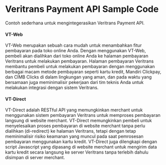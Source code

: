 Veritrans Payment API Sample Code
=================================

Contoh sederhana untuk mengintegerasikan Veritrans Payment API.

#### VT-Web

VT-Web merupakan sebuah cara mudah untuk menambahkan fitur pembayaran pada toko online Anda. Dengan menggunakan VT-Web, pembeli akan dialihkan dari toko online Anda ke halaman pembayaran Veritrans untuk melakukan pembayaran. Halaman pembayaran Veritrans membantu pembeli untuk melakukan pembayaran dengan menggunakan berbagai macam metode pembayaran seperti kartu kredit, Mandiri Clickpay, dan CIMB Clicks di dalam lingkungan yang aman, dan pada waktu yang bersamaan juga meminimalisir pekerjaan dari tim teknis Anda untuk melakukan integrasi dengan sistem Veritrans.

#### VT-Direct

VT-Direct adalah RESTful API yang memungkinkan merchant untuk menggunakan sistem pembayaran Veritrans untuk memproses pembayaran langsung di website merchant. VT-Direct memungkinkan pembeli untuk menyelesaikan proses pembayaran di website merchant tanpa perlu dialihkan (di-redirect) ke halaman Veritrans, tetapi dengan tetap meminimalisir risiko keamanan yang muncul pada saat pemrosesan pembayaran menggunakan kartu kredit. VT-Direct juga dilengkapi dengan script Javascript yang dipasang di website merchant untuk mengirim data kartu kredit secara langsung ke server Veritrans tanpa terlebih dahulu disimpan di server merchant.
